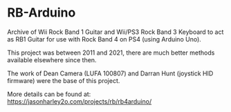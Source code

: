 # RB-Arduino
Archive of Wii Rock Band 1 Guitar and Wii/PS3 Rock Band 3 Keyboard to act as RB1 Guitar for use with Rock Band 4 on PS4 (using Arduino Uno).

This project was between 2011 and 2021, there are much better methods available elsewhere since then.

The work of Dean Camera (LUFA 100807) and Darran Hunt (joystick HID firmware) were the base of this project.

More details can be found at: https://jasonharley2o.com/projects/rb/rb4arduino/